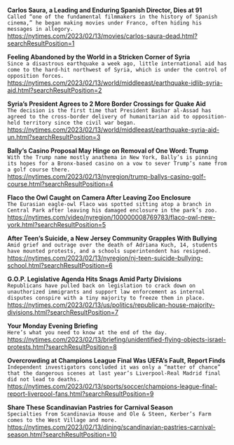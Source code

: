 **Carlos Saura, a Leading and Enduring Spanish Director, Dies at 91**\
`Called “one of the fundamental filmmakers in the history of Spanish cinema,” he began making movies under Franco, often hiding his messages in allegory.`\
https://nytimes.com/2023/02/13/movies/carlos-saura-dead.html?searchResultPosition=1

**Feeling Abandoned by the World in a Stricken Corner of Syria**\
`Since a disastrous earthquake a week ago, little international aid has come to the hard-hit northwest of Syria, which is under the control of opposition forces.`\
https://nytimes.com/2023/02/13/world/middleeast/earthquake-idlib-syria-aid.html?searchResultPosition=2

**Syria’s President Agrees to 2 More Border Crossings for Quake Aid**\
`The decision is the first time that President Bashar al-Assad has agreed to the cross-border delivery of humanitarian aid to opposition-held territory since the civil war began.`\
https://nytimes.com/2023/02/13/world/middleeast/earthquake-syria-aid-un.html?searchResultPosition=3

**Bally’s Casino Proposal May Hinge on Removal of One Word: Trump**\
`With the Trump name mostly anathema in New York, Bally’s is pinning its hopes for a Bronx-based casino on a vow to sever Trump’s name from a golf course there.`\
https://nytimes.com/2023/02/13/nyregion/trump-ballys-casino-golf-course.html?searchResultPosition=4

**Flaco the Owl Caught on Camera After Leaving Zoo Enclosure**\
`The Eurasian eagle-owl Flaco was spotted sitting atop a branch in Central Park after leaving his damaged enclosure in the park’s zoo.`\
https://nytimes.com/video/nyregion/100000008769783/flaco-owl-new-york.html?searchResultPosition=5

**After Teen’s Suicide, a New Jersey Community Grapples With Bullying**\
`Amid grief and outrage over the death of Adriana Kuch, 14, students have mounted protests, and a schools superintendent has resigned.`\
https://nytimes.com/2023/02/13/nyregion/nj-teen-suicide-bullying-school.html?searchResultPosition=6

**G.O.P. Legislative Agenda Hits Snags Amid Party Divisions**\
`Republicans have pulled back on legislation to crack down on unauthorized immigrants and support law enforcement as internal disputes conspire with a tiny majority to freeze them in place.`\
https://nytimes.com/2023/02/13/us/politics/republican-house-majority-divisions.html?searchResultPosition=7

**Your Monday Evening Briefing**\
`Here’s what you need to know at the end of the day.`\
https://nytimes.com/2023/02/13/briefing/unidentified-flying-objects-israel-protests.html?searchResultPosition=8

**Overcrowding at Champions League Final Was UEFA’s Fault, Report Finds**\
`Independent investigators concluded it was only a “matter of chance” that the dangerous scenes at last year’s Liverpool-Real Madrid final did not lead to deaths.`\
https://nytimes.com/2023/02/13/sports/soccer/champions-league-final-report-liverpool-fans.html?searchResultPosition=9

**Share These Scandinavian Pastries for Carnival Season**\
`Specialties from Scandinavia House and Ole & Steen, Kerber’s Farm comes to the West Village and more.`\
https://nytimes.com/2023/02/13/dining/scandinavian-pastries-carnival-season.html?searchResultPosition=10

